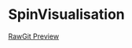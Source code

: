 # SpinVisualisation

[RawGit Preview](https://cdn.rawgit.com/UoBEdTechSTEMM/SpinVisualisation/master/index.html)
